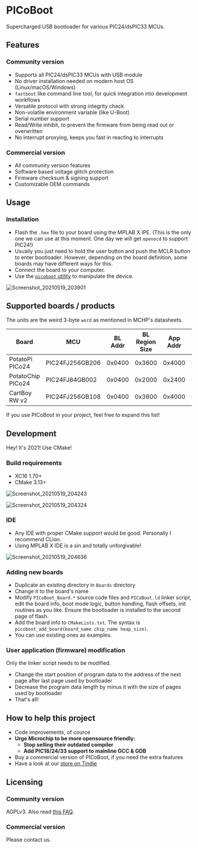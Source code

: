 # PICoBoot

Supercharged USB bootloader for various PIC24/dsPIC33 MCUs.

## Features
### Community version

- Supports all PIC24/dsPIC33 MCUs with USB module 
- No driver installation needed on modern host OS (Linux/macOS/Windows)
- `fastboot` like command line tool, for quick integration into development workflows
- Versatile protocol with strong integrity check
- Non-volatile environment variable (like U-Boot)
- Serial number support 
- Read/Write inhibit, to prevent the firmware from being read out or overwritten
- No interrupt proxying, keeps you fast in reacting to interrupts

### Commercial version

- All community version features
- Software based voltage glitch protection
- Firmware checksum & signing support  
- Customizable OEM commands

## Usage
### Installation
- Flash the `.hex` file to your board using the MPLAB X IPE. (This is the only one we can use at this moment. One day we will get `openocd` to support PIC24!)
- Usually you just need to hold the user button and push the MCLR button to enter bootloader. However, depending on the board definition, some boards may have different ways for this.
- Connect the board to your computer.
- Use the [`picoboot` utility](https://github.com/SudoMaker/PICoBoot_Utility) to manipulate the device.


![Screenshot_20210519_203901](https://user-images.githubusercontent.com/34613827/118813974-41bda780-b8e2-11eb-9c12-2e6157f4c421.png)


## Supported boards / products
The units are the weird 3-byte `word` as mentioned in MCHP's datasheets.


|Board|MCU|BL Addr|BL Region Size|App Addr|App Region Size|Enter Bootloader|
|---|---|---|---|---|---|---|
|PotatoPi PICo24|PIC24FJ256GB206|0x0400|0x3600|0x4000|0x26000|Hold RD7 + MCLR|
|PotatoChip PICo24|PIC24FJ64GB002|0x0400|0x2000|0x2400|0x8400|Hold RB7 + MCLR|
|CartBoy RW v2|PIC24FJ256GB108|0x0400|0x3600|0x4000|0x26000|Software only|

If you use PICoBoot in your project, feel free to expand this list!


## Development
Hey! It's 2021! Use CMake!

### Build requirements
- XC16 1.70+
- CMake 3.13+

![Screenshot_20210519_204243](https://user-images.githubusercontent.com/34613827/118814464-c3add080-b8e2-11eb-8df7-b0c34b17f043.png)

![Screenshot_20210519_204324](https://user-images.githubusercontent.com/34613827/118814558-dd4f1800-b8e2-11eb-9c44-b501e8f393eb.png)

### IDE
- Any IDE with proper CMake support would be good. Personally I recommend CLion.
- Using MPLAB X IDE is a sin and totally unforgivable!

![Screenshot_20210519_204636](https://user-images.githubusercontent.com/34613827/118814966-4f276180-b8e3-11eb-999b-491e74062448.png)

### Adding new boards
- Duplicate an existing directory in `Boards` directory
- Change it to the board's name
- Modify `PICoBoot_Board.*` source code files and `PICoBoot.ld` linker script, edit the board info, boot mode logic, button handling, flash offsets, init routines as you like. Ensure the bootloader is installed to the second page of flash.
- Add the board info to `CMakeLists.txt`. The syntax is `picoboot_add_board(board_name chip_name heap_size)`.
- You can use existing ones as examples.

### User application (firmware) modification
Only the linker script needs to be modified.
- Change the start position of program data to the address of the next page after last page used by bootloader
- Decrease the program data length by minus it with the size of pages used by bootloader
- That's all!

## How to help this project
- Code improvements, of cource
- **Urge Microchip to be more opensource friendly:**
    + **Stop selling their outdated compiler**
    + **Add PIC18/24/33 support to mainline GCC & GDB**
- Buy a commercial version of PICoBoot, if you need the extra features
- Have a look at our [store on Tindie](https://www.tindie.com/stores/sudomaker/)


## Licensing
### Community version
AGPLv3. Also read [this FAQ](https://www.gnu.org/licenses/gpl-faq.html#GPLRequireSourcePostedPublic).

### Commercial version
Please contact us.